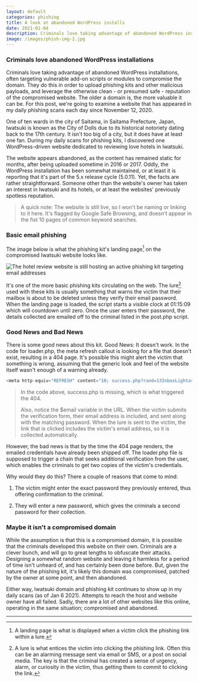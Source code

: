 ```yaml
---
layout: default
categories: phishing
title: A look at abandoned WordPress installs
date: 2021-01-04
description: Criminals love taking advantage of abandoned WordPress installations, often targeting vulnerable add-on scripts or modules, in order to upload phishing kits.
image: /images/phish-img-2.jpg
---
```


### Criminals love abandoned WordPress installations

Criminals love taking advantage of abandoned WordPress installations, often targeting vulnerable add-on scripts or modules to compromise the domain. They do this in order to upload phishing kits and other malicious payloads, and leverage the otherwise clean - or presumed safe - reputation of the compromised website. The older a domain is, the more valuable it can be. For this post, we're going to examine a website that has appeared in my daily phishing scans each day since November 12, 2020.

One of ten wards in the city of Saitama, in Saitama Prefecture, Japan, Iwatsuki is known as the City of Dolls due to its historical notoriety dating back to the 17th century. It isn't too big of a city, but it does have at least one fan. During my daily scans for phishing kits, I discovered one WordPress-driven website dedicated to reviewing love hotels in Iwatsuki.

The website appears abandoned, as the content has remained static for months, after being uploaded sometime in 2016 or 2017. Oddly, the WordPress installation has been somewhat maintained, or at least it is reporting that it's part of the 5.x release cycle (5.0.11). Yet, the facts are rather straightforward. Someone other than the website's owner has taken an interest in Iwatsuki and its hotels, or at least the websites' previously spotless reputation.

>A quick note: The website is still live, so I won't be naming or linking to it here. It's flagged by Google Safe Browsing, and doesn't appear in the fist 10 pages of common keyword searches.

### Basic email phishing

The image below is what the phishing kit's landing page[^1] on the compromised Iwatsuki website looks like.

![The hotel review website is still hosting an active phishing kit targeting email addresses][img1]

It's one of the more basic phishing kits circulating on the web. The lure[^2] used with these kits is usually something that warns the victim that their mailbox is about to be deleted unless they verify their email password. When the landing page is loaded, the script starts a visible clock at 01:15:09 which will countdown until zero. Once the user enters their password, the details collected are emailed off to the criminal listed in the post.php script.

### Good News and Bad News

There is some good news about this kit. Good News: It doesn't work. In the code for loader.php, the meta refresh callout is looking for a file that doesn't exist, resulting in a 404 page. It's possible this might alert the victim that something is wrong, assuming that the generic look and feel of the website itself wasn't enough of a warning already.

```php
<meta http-equiv="REFRESH" content="10; success.php?rand=13InboxLightaspxn.1774256418&fid.4.1252899642&fid=1&fav.1&rand.13InboxLight.aspxn.1774256418&fid.1252899642&fid.1&fav.1&email=<?php echo $_GET['email']; ?>&.rand=13InboxLight.aspx?n=1774256418&fid=4#n=1252899642&fid=1&fav=1">
```

>In the code above, success.php is missing, which is what triggered the 404.
>
>Also, notice the $email variable in the URL. When the victim submits the verification form, their email address is included, and sent along with the matching password. When the lure is sent to the victim, the link that is clicked includes the victim's email address, so it is collected automatically.

However, the bad news is that by the time the 404 page renders, the emailed credentials have already been shipped off. The loader.php file is supposed to trigger a chain that seeks additional verification from the user, which enables the criminals to get two copies of the victim's credentials.

Why would they do this? There a couple of reasons that come to mind:

1. The victim might enter the exact password they previously entered, thus offering confirmation to the criminal.

2. They will enter a new password, which gives the criminals a second password for their collection.

### Maybe it isn't a compromised domain

While the assumption is that this is a compromised domain, it is possible that the criminals developed this website on their own. Criminals are a clever bunch, and will go to great lengths to obfuscate their attacks. Designing a somewhat random website and leaving it harmless for a period of time isn't unheard of, and has certainly been done before. But, given the nature of the phishing kit, it's likely this domain was compromised, patched by the owner at some point, and then abandoned.

Either way, Iwatsuki domain and phishing kit continues to show up in my daily scans (as of Jan 6 2021). Attempts to reach the host and website owner have all failed. Sadly, there are a lot of other websites like this online, operating in the same situation; compromised and abandoned.

---

[^1]: A landing page is what is displayed when a victim click the phishing link within a lure.


[^2]: A lure is what entices the victim into clicking the phishing link. Often this can be an alarming message sent via email or SMS, or a post on social media. The key is that the criminal has created a sense of urgency, alarm, or curiosity in the victim, thus getting them to commit to clicking the link.

[img1]:https://steved3.io/images/posts/wp-phish-trap.png
